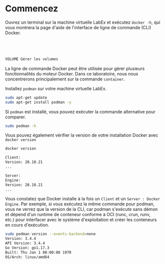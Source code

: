 # Commencez

Ouvrez un terminal sur la machine virtuelle LabEx et exécutez `docker -h`, qui vous montrera la page d'aide de l'interface de ligne de commande (CLI) Docker.

```bash




VOLUME Gérer les volumes
```

La ligne de commande Docker peut être utilisée pour gérer plusieurs fonctionnalités du moteur Docker. Dans ce laboratoire, nous nous concentrerons principalement sur la commande `container`.

Installez `podman` sur votre machine virtuelle LabEx.

```bash
sudo apt-get update
sudo apt-get install podman -y
```

Si `podman` est installé, vous pouvez exécuter la commande alternative pour comparer.

```bash
sudo podman -h
```

Vous pouvez également vérifier la version de votre installation Docker avec `docker version`

```bash
docker version

Client:
Version: 20.10.21
...

Server:
Engine:
Version: 20.10.21
...
```

Vous constatez que Docker installe à la fois un `Client` et un `Server : Docker Engine`. Par exemple, si vous exécutez la même commande pour podman, vous ne verrez que la version de la CLI, car podman s'exécute sans démon et dépend d'un runtime de conteneur conforme à OCI (runc, crun, runv, etc.) pour interfacer avec le système d'exploitation et créer les conteneurs en cours d'exécution.

```bash
sudo podman version --events-backend=none
Version: 3.4.4
API Version: 3.4.4
Go Version: go1.17.3
Built: Thu Jan 1 08:00:00 1970
OS/Arch: linux/amd64
```
